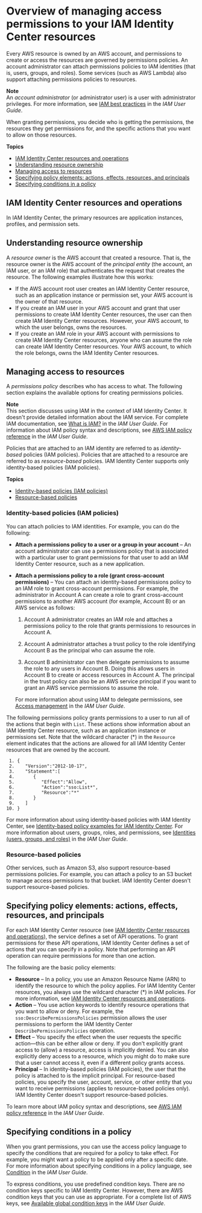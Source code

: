 # Overview of managing access permissions to your IAM Identity Center resources<a name="iam-auth-access-overview"></a>

Every AWS resource is owned by an AWS account, and permissions to create or access the resources are governed by permissions policies\. An account administrator can attach permissions policies to IAM identities \(that is, users, groups, and roles\)\. Some services \(such as AWS Lambda\) also support attaching permissions policies to resources\.

**Note**  
An *account administrator* \(or administrator user\) is a user with administrator privileges\. For more information, see [IAM best practices](https://docs.aws.amazon.com/IAM/latest/UserGuide/best-practices.html) in the *IAM User Guide*\.

When granting permissions, you decide who is getting the permissions, the resources they get permissions for, and the specific actions that you want to allow on those resources\. 

**Topics**
+ [IAM Identity Center resources and operations](#creatingiampolicies)
+ [Understanding resource ownership](#accesscontrolresourceowner)
+ [Managing access to resources](#accesscontrolmanagingaccess)
+ [Specifying policy elements: actions, effects, resources, and principals](#policyactions)
+ [Specifying conditions in a policy](#specifyiampolicyconditions)

## IAM Identity Center resources and operations<a name="creatingiampolicies"></a>

In IAM Identity Center, the primary resources are application instances, profiles, and permission sets\. 

## Understanding resource ownership<a name="accesscontrolresourceowner"></a>

A *resource owner* is the AWS account that created a resource\. That is, the resource owner is the AWS account of the *principal entity* \(the account, an IAM user, or an IAM role\) that authenticates the request that creates the resource\. The following examples illustrate how this works: 
+ If the AWS account root user creates an IAM Identity Center resource, such as an application instance or permission set, your AWS account is the owner of that resource\.
+ If you create an IAM user in your AWS account and grant that user permissions to create IAM Identity Center resources, the user can then create IAM Identity Center resources\. However, your AWS account, to which the user belongs, owns the resources\.
+ If you create an IAM role in your AWS account with permissions to create IAM Identity Center resources, anyone who can assume the role can create IAM Identity Center resources\. Your AWS account, to which the role belongs, owns the IAM Identity Center resources\. 

## Managing access to resources<a name="accesscontrolmanagingaccess"></a>

A *permissions policy* describes who has access to what\. The following section explains the available options for creating permissions policies\.

**Note**  
This section discusses using IAM in the context of IAM Identity Center\. It doesn't provide detailed information about the IAM service\. For complete IAM documentation, see [What is IAM?](https://docs.aws.amazon.com/IAM/latest/UserGuide/introduction.html) in the *IAM User Guide*\. For information about IAM policy syntax and descriptions, see [AWS IAM policy reference](https://docs.aws.amazon.com/IAM/latest/UserGuide/reference_policies.html) in the *IAM User Guide*\.

Policies that are attached to an IAM identity are referred to as *identity\-based* policies \(IAM policies\)\. Policies that are attached to a resource are referred to as *resource\-based* policies\. IAM Identity Center supports only identity\-based policies \(IAM policies\)\.

**Topics**
+ [Identity\-based policies \(IAM policies\)](#accesscontrolidentitybased)
+ [Resource\-based policies](#accesscontrolresourcebased)

### Identity\-based policies \(IAM policies\)<a name="accesscontrolidentitybased"></a>

You can attach policies to IAM identities\. For example, you can do the following: 
+ **Attach a permissions policy to a user or a group in your account** – An account administrator can use a permissions policy that is associated with a particular user to grant permissions for that user to add an IAM Identity Center resource, such as a new application\. 
+ **Attach a permissions policy to a role \(grant cross\-account permissions\)** – You can attach an identity\-based permissions policy to an IAM role to grant cross\-account permissions\. For example, the administrator in Account A can create a role to grant cross\-account permissions to another AWS account \(for example, Account B\) or an AWS service as follows: 

  1. Account A administrator creates an IAM role and attaches a permissions policy to the role that grants permissions to resources in Account A\.

  1. Account A administrator attaches a trust policy to the role identifying Account B as the principal who can assume the role\. 

  1. Account B administrator can then delegate permissions to assume the role to any users in Account B\. Doing this allows users in Account B to create or access resources in Account A\. The principal in the trust policy can also be an AWS service principal if you want to grant an AWS service permissions to assume the role\.

   For more information about using IAM to delegate permissions, see [Access management](https://docs.aws.amazon.com/IAM/latest/UserGuide/access.html) in the *IAM User Guide*\. 

The following permissions policy grants permissions to a user to run all of the actions that begin with `List`\. These actions show information about an IAM Identity Center resource, such as an application instance or permissions set\. Note that the wildcard character \(\*\) in the `Resource` element indicates that the actions are allowed for all IAM Identity Center resources that are owned by the account\. 

```
 1. {
 2.    "Version":"2012-10-17",
 3.    "Statement":[
 4.       {
 5.          "Effect":"Allow",
 6.          "Action":"sso:List*",
 7.          "Resource":"*"
 8.       }
 9.    ]
10. }
```

For more information about using identity\-based policies with IAM Identity Center, see [Identity\-based policy examples for IAM Identity Center](iam-auth-access-using-id-policies.md)\. For more information about users, groups, roles, and permissions, see [Identities \(users, groups, and roles\)](https://docs.aws.amazon.com/IAM/latest/UserGuide/id.html) in the *IAM User Guide*\. 

### Resource\-based policies<a name="accesscontrolresourcebased"></a>

Other services, such as Amazon S3, also support resource\-based permissions policies\. For example, you can attach a policy to an S3 bucket to manage access permissions to that bucket\. IAM Identity Center doesn't support resource\-based policies\. 

## Specifying policy elements: actions, effects, resources, and principals<a name="policyactions"></a>

For each IAM Identity Center resource \(see [IAM Identity Center resources and operations](#creatingiampolicies)\), the service defines a set of API operations\.  To grant permissions for these API operations, IAM Identity Center defines a set of actions that you can specify in a policy\. Note that performing an API operation can require permissions for more than one action\. 

The following are the basic policy elements:
+ **Resource** – In a policy, you use an Amazon Resource Name \(ARN\) to identify the resource to which the policy applies\. For IAM Identity Center resources, you always use the wildcard character \(\*\) in IAM policies\. For more information, see [IAM Identity Center resources and operations](#creatingiampolicies)\. 
+ **Action** – You use action keywords to identify resource operations that you want to allow or deny\. For example, the `sso:DescribePermissionsPolicies` permission allows the user permissions to perform the IAM Identity Center `DescribePermissionsPolicies` operation\. 
+ **Effect** – You specify the effect when the user requests the specific action—this can be either allow or deny\. If you don't explicitly grant access to \(allow\) a resource, access is implicitly denied\. You can also explicitly deny access to a resource, which you might do to make sure that a user cannot access it, even if a different policy grants access\.
+ **Principal** – In identity\-based policies \(IAM policies\), the user that the policy is attached to is the implicit principal\. For resource\-based policies, you specify the user, account, service, or other entity that you want to receive permissions \(applies to resource\-based policies only\)\. IAM Identity Center doesn't support resource\-based policies\.

To learn more about IAM policy syntax and descriptions, see [AWS IAM policy reference](https://docs.aws.amazon.com/IAM/latest/UserGuide/reference_policies.html) in the *IAM User Guide*\.

## Specifying conditions in a policy<a name="specifyiampolicyconditions"></a>

When you grant permissions, you can use the access policy language to specify the conditions that are required for a policy to take effect\. For example, you might want a policy to be applied only after a specific date\. For more information about specifying conditions in a policy language, see [Condition](https://docs.aws.amazon.com/IAM/latest/UserGuide/reference_policies_elements_condition.html) in the *IAM User Guide*\.

To express conditions, you use predefined condition keys\. There are no condition keys specific to IAM Identity Center\. However, there are AWS condition keys that you can use as appropriate\. For a complete list of AWS keys, see [Available global condition keys](https://docs.aws.amazon.com/IAM/latest/UserGuide/reference_policies_condition-keys.html#AvailableKeys) in the *IAM User Guide*\.  